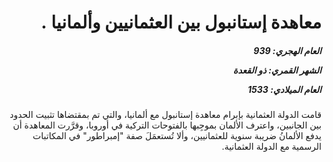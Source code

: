 <h1 dir="rtl">معاهدة إستانبول بين العثمانيين وألمانيا .</h1>

<h5 dir="rtl">العام الهجري:  939

الشهر القمري: ذو القعدة

العام الميلادي: 1533</h5>

<p dir="rtl">قامت الدولة العثمانية بإبرام معاهدة إستانبول مع ألمانيا، والتي تم بمقتضاها تثبيت الحدود بين الجانبين، واعترف الألمان بموجِبها بالفتوحات التركية في أوروبا، وقرَّرت المعاهدة أن يدفع الألمانُ ضريبة سنوية للعثمانيين، وألا تُستعمَلَ صفة "إمبراطور" في المكاتبات الرسمية مع الدولة العثمانية.</p></br>
